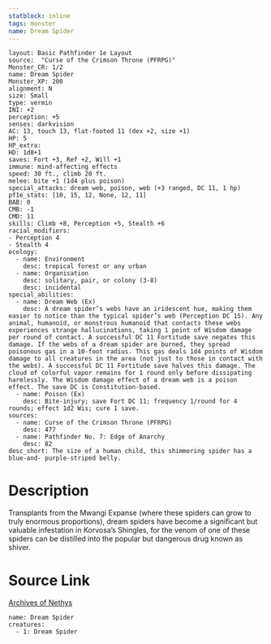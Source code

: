 ```yaml
---
statblock: inline
tags: monster
name: Dream Spider
---
```

```statblock
layout: Basic Pathfinder 1e Layout
source:  "Curse of the Crimson Throne (PFRPG)"
Monster_CR: 1/2
name: Dream Spider
Monster_XP: 200
alignment: N
size: Small
type: vermin
INI: +2
perception: +5
senses: darkvision
AC: 13, touch 13, flat-footed 11 (dex +2, size +1)
HP: 5
HP_extra: 
HD: 1d8+1
saves: Fort +3, Ref +2, Will +1
immune: mind-affecting effects
speed: 30 ft., climb 20 ft.
melee: bite +1 (1d4 plus poison)
special_attacks: dream web, poison, web (+3 ranged, DC 11, 1 hp)
pf1e_stats: [10, 15, 12, None, 12, 11]
BAB: 0
CMB: -1
CMD: 11
skills: Climb +8, Perception +5, Stealth +6
racial_modifiers:
- Perception 4
- Stealth 4
ecology:
  - name: Environment
    desc: tropical forest or any urban
  - name: Organisation
    desc: solitary, pair, or colony (3-8)
    desc: incidental
special_abilities:
  - name: Dream Web (Ex)
    desc: A dream spider’s webs have an iridescent hue, making them easier to notice than the typical spider’s web (Perception DC 15). Any animal, humanoid, or monstrous humanoid that contacts these webs experiences strange hallucinations, taking 1 point of Wisdom damage per round of contact. A successful DC 11 Fortitude save negates this damage. If the webs of a dream spider are burned, they spread poisonous gas in a 10-foot radius. This gas deals 1d4 points of Wisdom damage to all creatures in the area (not just to those in contact with the webs). A successful DC 11 Fortitude save halves this damage. The cloud of colorful vapor remains for 1 round only before dissipating harmlessly. The Wisdom damage effect of a dream web is a poison effect. The save DC is Constitution-based.
  - name: Poison (Ex)
    desc: Bite-injury; save Fort DC 11; frequency 1/round for 4 rounds; effect 1d2 Wis; cure 1 save.
sources:
  - name: Curse of the Crimson Throne (PFRPG)
    desc: 477
  - name: Pathfinder No. 7: Edge of Anarchy
    desc: 82
desc_short: The size of a human child, this shimmering spider has a blue-and- purple-striped belly.
```
# Description
Transplants from the Mwangi Expanse (where these spiders can grow to truly enormous proportions), dream spiders have become a significant but valuable infestation in Korvosa’s Shingles, for the venom of one of these spiders can be distilled into the popular but dangerous drug known as shiver.
# Source Link
[Archives of Nethys](https://aonprd.com/MonsterDisplay.aspx?ItemName=Dream%20Spider)
```encounter-table
name: Dream Spider
creatures:
  - 1: Dream Spider
```
